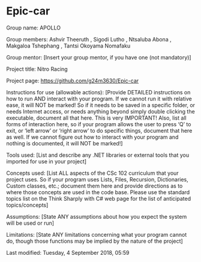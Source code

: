 # Epic-car
Group name: APOLLO


Group members: Ashvir Theeruth , Sigodi	Lutho , Ntsaluba	Abona , Makgaloa	Tshephang , Tantsi	Okoyama Nomafaku

Group mentor: [Insert your group mentor, if you have one (not mandatory)]

Project title: Nitro Racing 

Project page: https://github.com/g24m3630/Epic-car

Instructions for use (allowable actions): [Provide DETAILED  instructions on how to run AND interact with your program. If we cannot run it with relative ease, it will NOT be marked! So if it needs to be saved in a specific folder, or needs Internet access, or needs anything beyond simply double clicking the executable, document all that here. This is very IMPORTANT! Also, list all forms of interaction here, so if your program allows the user to press ‘Q’ to exit, or ‘left arrow’ or ‘right arrow’ to do specific things, document that here as well. If we cannot figure out how to interact with your program and nothing is documented, it will NOT be marked!]

Tools used: [List and describe any .NET libraries or external tools that you imported for use in your project]

Concepts used: [List ALL aspects of the CSc 102 curriculum that your project uses. So if your program uses Lists, Files, Recursion, Dictionaries, Custom classes, etc.; document them here and provide directions as to where those concepts are used in the code base. Please use the standard topics list on the Think Sharply with C# web page for the list of anticipated topics/concepts]

Assumptions: [State ANY assumptions about how you expect the system will be used or run]

Limitations: [State ANY limitations concerning what your program cannot do, though those functions may be implied by the nature of the project]


Last modified: Tuesday, 4 September 2018, 05:59
